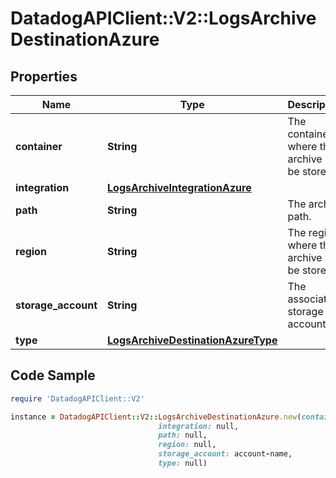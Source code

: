 # DatadogAPIClient::V2::LogsArchiveDestinationAzure

## Properties

Name | Type | Description | Notes
------------ | ------------- | ------------- | -------------
**container** | **String** | The container where the archive will be stored. | 
**integration** | [**LogsArchiveIntegrationAzure**](LogsArchiveIntegrationAzure.md) |  | 
**path** | **String** | The archive path. | [optional] 
**region** | **String** | The region where the archive will be stored. | [optional] 
**storage_account** | **String** | The associated storage account. | 
**type** | [**LogsArchiveDestinationAzureType**](LogsArchiveDestinationAzureType.md) |  | 

## Code Sample

```ruby
require 'DatadogAPIClient::V2'

instance = DatadogAPIClient::V2::LogsArchiveDestinationAzure.new(container: container-name,
                                 integration: null,
                                 path: null,
                                 region: null,
                                 storage_account: account-name,
                                 type: null)
```


